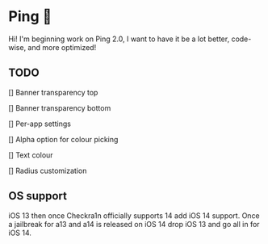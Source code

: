 # Ping 📣
Hi! I'm beginning work on Ping 2.0, I want to have it be a lot better, code-wise, and more optimized! 
## TODO
[] Banner transparency top

[] Banner transparency bottom

[] Per-app settings

[] Alpha option for colour picking

[] Text colour

[] Radius customization 

## OS support
iOS 13 then once Checkra1n officially supports 14 add iOS 14 support. Once a jailbreak for a13 and a14 is released on iOS 14 drop iOS 13 and go all in for iOS 14. 


